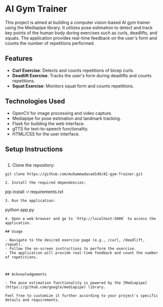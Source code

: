```markdown
```
# AI Gym Trainer

This project is aimed at building a computer vision-based AI gym trainer using the Mediapipe library. It utilizes pose estimation to detect and track key points of the human body during exercises such as curls, deadlifts, and squats. The application provides real-time feedback on the user's form and counts the number of repetitions performed.

## Features

- **Curl Exercise**: Detects and counts repetitions of bicep curls.
- **Deadlift Exercise**: Tracks the user's form during deadlifts and counts repetitions.
- **Squat Exercise**: Monitors squat form and counts repetitions.

## Technologies Used

- OpenCV for image processing and video capture.
- Mediapipe for pose estimation and landmark tracking.
- Flask for building the web interface.
- gTTS for text-to-speech functionality.
- HTML/CSS for the user interface.

## Setup Instructions
```
```
1. Clone the repository:

```
git clone https://github.com/muhammadasad149/AI-gym-Trainer.git
```
```
2. Install the required dependencies:

```
pip install -r requirements.txt

```
3. Run the application:
```

python app.py

```
4. Open a web browser and go to `http://localhost:5000` to access the application.

## Usage

- Navigate to the desired exercise page (e.g., /curl, /deadlift, /squat).
- Follow the on-screen instructions to perform the exercise.
- The application will provide real-time feedback and count the number of repetitions.



## Acknowledgements

- The pose estimation functionality is powered by the [Mediapipe](https://github.com/google/mediapipe) library.
```
```
Feel free to customize it further according to your project's specific details and requirements.
```

